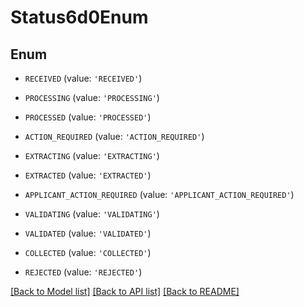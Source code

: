 # Status6d0Enum


## Enum

* `RECEIVED` (value: `'RECEIVED'`)

* `PROCESSING` (value: `'PROCESSING'`)

* `PROCESSED` (value: `'PROCESSED'`)

* `ACTION_REQUIRED` (value: `'ACTION_REQUIRED'`)

* `EXTRACTING` (value: `'EXTRACTING'`)

* `EXTRACTED` (value: `'EXTRACTED'`)

* `APPLICANT_ACTION_REQUIRED` (value: `'APPLICANT_ACTION_REQUIRED'`)

* `VALIDATING` (value: `'VALIDATING'`)

* `VALIDATED` (value: `'VALIDATED'`)

* `COLLECTED` (value: `'COLLECTED'`)

* `REJECTED` (value: `'REJECTED'`)

[[Back to Model list]](../README.md#documentation-for-models) [[Back to API list]](../README.md#documentation-for-api-endpoints) [[Back to README]](../README.md)


